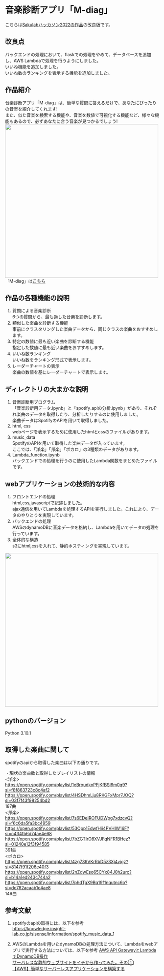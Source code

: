 # 音楽診断アプリ「M-diag」
こちらは[Sakulabハッカソン2022の作品](https://github.com/Taakun/M-diag)の改良版です。  

## 改良点
バックエンドの処理において、flaskでの処理をやめて、データベースを追加し、AWS Lambdaで処理を行うようにしました。  
いいね機能を追加しました。  
いいね数のランキングを表示する機能を追加しました。

## 作品紹介
音楽診断アプリ「M-diag」は、簡単な質問に答えるだけで、あなたにぴったりの音楽を紹介してくれます!  
また、似た音楽を検索する機能や、音楽を数値で可視化する機能など、様々な機能もあるので、必ずあなたに合う音楽が見つかるでしょう!  
<img src="https://user-images.githubusercontent.com/106829693/197347769-9f5c0dfa-d972-4c8a-9009-934e92beb7a6.png" width="500">  
「M-diag」は[こちら](http://m-diag.com.s3-website-ap-northeast-1.amazonaws.com/index.html)  

## 作品の各種機能の説明
1. 質問による音楽診断  
6つの質問から、最も適した音楽を診断します。  
2. 類似した楽曲を診断する機能  
事前にクラスタリングした楽曲データから、同じクラスの楽曲をおすすめします。  
3. 特定の数値に最も近い楽曲を診断する機能  
指定した数値に最も近い楽曲をおすすめします。  
4. いいね数ランキング  
いいね数をランキング形式で表示します。  
5. レーダーチャートの表示  
楽曲の数値を基にレーダーチャートで表示します。

## ディレクトリの大まかな説明
1. 音楽診断用プログラム  
「音楽診断用データ.ipynb」と「spotify_apiの分析.ipynb」があり、それぞれ楽曲のデータを取得したり、分析したりするのに使用しました。  
楽曲データはSpotifyのAPIを用いて取得しました。  
2. html, css  
webページを表示するために使用したhtmlとcssのファイルがあります。  
3. music_data  
SpotifyのAPIを用いて取得した楽曲データが入っています。  
ここでは、「洋楽」「邦楽」「ボカロ」の3種類のデータがあります。  
4. Lambda_function.ipynb  
バックエンドでの処理を行うのに使用したLambda関数をまとめたファイルです。

## webアプリケーションの技術的な内容
1. フロントエンドの処理  
html,css,javascriptで記述しました。  
ajax通信を用いてLambdaを処理するAPIを実行しました。これにより、データのやりとりを実現しています。  
2. バックエンドの処理  
AWSのdynamoDBに音楽データを格納し、Lambdaを用いてデータの処理を行っています。  
3. 全体的な構造  
s3にhtml,cssを入れて、静的ホスティングを実現しています。  
<img src="https://github.com/Taakun/M-diag_for_AWS/assets/106829693/8c12c559-9881-4e5a-be38-3f756e1d3851" width="500">

## pythonのバージョン
Python 3.10.1

## 取得した楽曲に関して
spotifyのapiから取得した楽曲は以下の通りです。

・現状の楽曲数と取得したプレイリストの情報  
<洋楽>  
https://open.spotify.com/playlist/1eBroudkoPFjKfBSl6m0q9?si=f8f863723c8c4af2  
https://open.spotify.com/playlist/4HSDhmLju8RKGFxMpr7JOQ?si=03f7f43f98254bd2  
187曲  
<邦楽>  
https://open.spotify.com/playlist/7s6EDeIROFUDWpg7xdzcvQ?si=f6c6da5fa3bc4959  
https://open.spotify.com/playlist/53Opp1EdwfHij4PVHIW16F?si=c434fb6d74ae4e68  
https://open.spotify.com/playlist/7bZGTIrO8XVJFqNFR1BHez?si=01240e12f3f94585  
391曲  
<ボカロ>  
https://open.spotify.com/playlist/4zg739VKrRbD5z3Xj4yjgz?si=8147f91f206e40f3  
https://open.spotify.com/playlist/2nZdwEso65CYx84J0h2urc?si=b14a1ed243c744a2  
https://open.spotify.com/playlist/7phdTgX9Bq19f1nqutnc6o?si=dc782acaab1c4ae8  
149曲  

## 参考文献
1. spotifyのapiの取得には、以下を参考  
https://knowledge.insight-lab.co.jp/sisense/information/spotify_music_data_1

2. AWSのLambdaを用いたdynamoDBの処理方法について、Lambdaをwebアプリで実行する方法については、以下を参考
[AWS API GatewayとLambdaでDynamoDB操作](https://business.ntt-east.co.jp/content/cloudsolution/column-try-20.html)  
[サーバレスな静的ウェブサイトをイチから作ってみた。その①](https://blog.denet.co.jp/serverless_web1/)  
[【AWS】簡単なサーバーレスアプリケーションを構築する](https://zenn.dev/soshimiyamoto/articles/dcb51cbd5725e0)  
